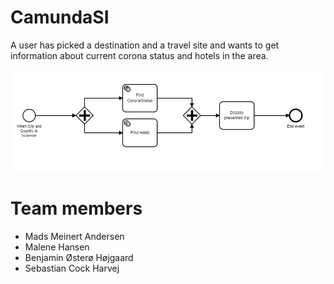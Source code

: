 # CamundaSI
A user has picked a destination and a travel site and wants to get information about current corona status and hotels in the area.

 

![alt text](https://github.com/MadsMeinertAndersenCPHBusiness/CamundaSI/blob/main/Camunda.PNG)



# Team members
* Mads Meinert Andersen
* Malene Hansen
* Benjamin Østerø Højgaard
* Sebastian Cock Harvej  
